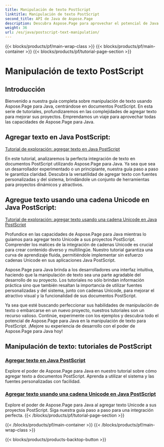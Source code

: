 ```yaml
---
title: Manipulación de texto PostScript
linktitle: Manipulación de texto PostScript
second_title: API de Java de Aspose.Page
description: Descubra Aspose.Page para aprovechar el potencial de Java con tutoriales de PostScript. Agregue texto, incluidas cadenas Unicode, sin esfuerzo para mejorar sus proyectos.
weight: 36
url: /es/java/postscript-text-manipulation/
---
```


{{< blocks/products/pf/main-wrap-class >}}
{{< blocks/products/pf/main-container >}}
{{< blocks/products/pf/tutorial-page-section >}}

# Manipulación de texto PostScript


## Introducción

Bienvenido a nuestra guía completa sobre manipulación de texto usando Aspose.Page para Java, centrándose en documentos PostScript. En esta serie de tutoriales, profundizaremos en las complejidades de agregar texto para mejorar sus proyectos. Emprendamos un viaje para aprovechar todas las capacidades de Aspose.Page para Java.

## Agregar texto en Java PostScript:
[Tutorial de exploración: agregar texto en Java PostScript](./add-text/)

En este tutorial, analizaremos la perfecta integración de texto en documentos PostScript utilizando Aspose.Page para Java. Ya sea que sea un desarrollador experimentado o un principiante, nuestra guía paso a paso le garantiza claridad. Descubra la versatilidad de agregar texto con fuentes personalizadas y del sistema, brindándole un conjunto de herramientas para proyectos dinámicos y atractivos.

## Agregue texto usando una cadena Unicode en Java PostScript:
[Tutorial de exploración: agregar texto usando una cadena Unicode en Java PostScript](./add-text-unicode/)

Profundice en las capacidades de Aspose.Page para Java mientras lo guiamos para agregar texto Unicode a sus proyectos PostScript. Comprender los matices de la integración de cadenas Unicode es crucial para crear contenido diverso y multilingüe. Nuestro tutorial garantiza una curva de aprendizaje fluida, permitiéndole implementar sin esfuerzo cadenas Unicode en sus aplicaciones Java PostScript.

Aspose.Page para Java brinda a los desarrolladores una interfaz intuitiva, haciendo que la manipulación de texto sea una parte agradable del desarrollo de su proyecto. Los tutoriales no sólo brindan información práctica sino que también resaltan la importancia de utilizar fuentes personalizadas y del sistema, junto con cadenas Unicode, para mejorar el atractivo visual y la funcionalidad de sus documentos PostScript.

Ya sea que esté buscando perfeccionar sus habilidades de manipulación de texto o embarcarse en un nuevo proyecto, nuestros tutoriales son un recurso valioso. Continúe, experimente con los ejemplos y descubra todo el potencial de Aspose.Page para Java en la manipulación de texto para PostScript. ¡Mejore su experiencia de desarrollo con el poder de Aspose.Page para Java hoy!
## Manipulación de texto: tutoriales de PostScript
### [Agregar texto en Java PostScript](./add-text/)
Explore el poder de Aspose.Page para Java en nuestro tutorial sobre cómo agregar texto a documentos PostScript. Aprenda a utilizar el sistema y las fuentes personalizadas con facilidad.
### [Agregar texto usando una cadena Unicode en Java PostScript](./add-text-unicode/)
Explore el poder de Aspose.Page para Java al agregar texto Unicode a sus proyectos PostScript. Siga nuestra guía paso a paso para una integración perfecta.
{{< /blocks/products/pf/tutorial-page-section >}}

{{< /blocks/products/pf/main-container >}}
{{< /blocks/products/pf/main-wrap-class >}}

{{< blocks/products/products-backtop-button >}}

